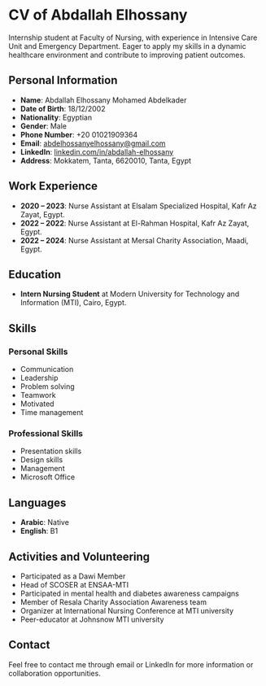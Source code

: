 # CV of Abdallah Elhossany

Internship student at Faculty of Nursing, with experience in Intensive Care Unit and Emergency Department. Eager to apply my skills in a dynamic healthcare environment and contribute to improving patient outcomes.

## Personal Information

- **Name**: Abdallah Elhossany Mohamed Abdelkader
- **Date of Birth**: 18/12/2002
- **Nationality**: Egyptian
- **Gender**: Male
- **Phone Number**: +20 01021909364
- **Email**: [abdelhossanyelhossany@gmail.com](mailto:abdelhossanyelhossany@gmail.com)
- **LinkedIn**: [linkedin.com/in/abdallah-elhossany](https://www.linkedin.com/in/abdallah-elhossany)
- **Address**: Mokkatem, Tanta, 6620010, Tanta, Egypt

## Work Experience

- **2020 – 2023**: Nurse Assistant at Elsalam Specialized Hospital, Kafr Az Zayat, Egypt.
- **2022 – 2022**: Nurse Assistant at El-Rahman Hospital, Kafr Az Zayat, Egypt.
- **2022 – 2024**: Nurse Assistant at Mersal Charity Association, Maadi, Egypt.

## Education

- **Intern Nursing Student** at Modern University for Technology and Information (MTI), Cairo, Egypt.

## Skills

### Personal Skills
- Communication
- Leadership
- Problem solving
- Teamwork
- Motivated
- Time management

### Professional Skills
- Presentation skills
- Design skills
- Management
- Microsoft Office

## Languages
- **Arabic**: Native
- **English**: B1

## Activities and Volunteering

- Participated as a Dawi Member
- Head of SCOSER at ENSAA-MTI
- Participated in mental health and diabetes awareness campaigns
- Member of Resala Charity Association Awareness team
- Organizer at International Nursing Conference at MTI university
- Peer-educator at Johnsnow MTI university

## Contact

Feel free to contact me through email or LinkedIn for more information or collaboration opportunities.
